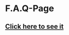 # F.A.Q-Page
<h2><a href="https://sagnikwebdev.github.io/F.A.Q-Page/" target="_blank">Click here to see it</a></h2>

